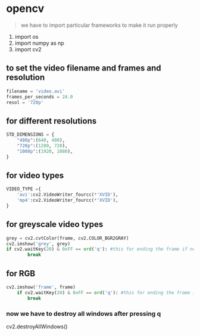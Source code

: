 # opencv 
>we have to import particular frameworks to make it run properly
1. import os
2. import numpy as np
3. import cv2

## to set the video filename and frames and resolution
```python
filename = 'video.avi'
frames_per_seconds = 24.0
resol = '720p'
```
## for different resolutions
```python
STD_DIMENSIONS = {
    "480p":(640, 480),
    "720p":(1280, 720),
    "1080p":(1920, 1080),
}
```
## for video types
```python 
VIDEO_TYPE ={
    'avi':cv2.VideoWriter_fourcc(*'XVID'),
    'mp4':cv2.VideoWriter_fourcc(*'XVID'),
}
```
## for greyscale video types
```python
grey = cv2.cvtColor(frame, cv2.COLOR_BGR2GRAY)
cv2.imshow('grey', grey)
if cv2.waitKey(20) & 0xFF == ord('q'): #this for ending the frame if not it keeps on recording
        break
```
## for RGB
```python
cv2.imshow('frame', frame)
    if cv2.waitKey(20) & 0xFF == ord('q'): #this for ending the frame if not it keeps on recording
        break
```
### now we have to destroy all windows after pressing q
cv2.destroyAllWindows()
